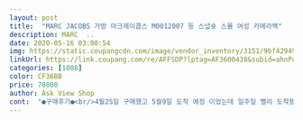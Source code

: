 ```yaml
---
layout: post 
title:  "MARC JACOBS 가방 마크제이콥스 M0012007 등 스냅숏 스몰 여성 카메라백" 
description: MARC  ..
date: 2020-05-16 03:00:54 
img: https://static.coupangcdn.com/image/vendor_inventory/3151/9bf4294999bd87a0df6ff764a95cbf7caef334389a725675aff3b4cf370c.jpg 
linkUrl: https://link.coupang.com/re/AFFSDP?lptag=AF3600438&subid=ahnPublicAsk&pageKey=1426716998&itemId=2466187492&vendorItemId=70514534990&traceid=V0-113-64ed157aec6d6b47 
categories: [1008] 
color: CF36BB 
price: 78000 
author: Ask View Shop 
cont:  "●구매후기●<br/>4월25일 구매했고 5월9일 도착 예정 이었는데 일주일 빨리 도착했어요.<br/><br/>가방 후기가 없어 너무 궁금했는데 다른분들 도움되시라고 올려봅니다.<br/><br/>깔끔한 가방디자인에 가방끈이 포인트가 됩니다.<br/><br/>만족스럽네요.<br/> 감사합니다<br/>쇼핑백.<br/>더스트백 같이 왔고 포장상태와 가방상태 모두 만족입니다.<br/> 끈무게가 무겁다는건 감안하시고 구매하셔야 할거예요.<br/><br/>아... <br/> 저구매하고 계속내려가서 그것땜에 별2개뺌... <br/>.<br/>다좋아요 이쁘네요!<br/>제가 살때보다 만원이 더 내렸네요 ㅋ 그래도 뭐 저도 저렴했어서 만족합니다.<br/><br/>카메라백에 꽂혀서 열심히 알아본뒤 쿠팡이 가장 저렴해서 구매했어요.<br/><br/>해외에서 왔습니다.<br/><br/>화이트멀티 샀는데 크림멀티가 왔네요ㅠㅠ 귀찮아서 그냥 쓰려구요.<br/> 어쩐지 왜케 빨리 왔나했네요ㅋㅋ 가방은 이뻐요!!<br/>" 
---
```

